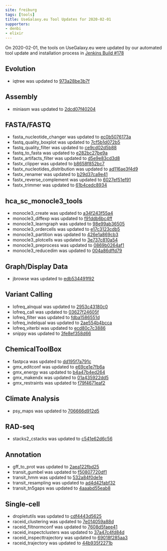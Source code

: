 ```yaml
---
site: freiburg
tags: [tools]
title: UseGalaxy.eu Tool Updates for 2020-02-01
supporters:
- denbi
- elixir
---
```


On 2020-02-01, the tools on UseGalaxy.eu were updated by our automated tool update and installation process in [Jenkins Build #178](https://build.galaxyproject.eu/job/usegalaxy-eu/job/install-tools/#178/)


## Evolution

- iqtree was updated to [973a28be3b7f](https://toolshed.g2.bx.psu.edu/view/iuc/iqtree/973a28be3b7f)

## Assembly

- miniasm was updated to [2dcd07f40204](https://toolshed.g2.bx.psu.edu/view/iuc/miniasm/2dcd07f40204)

## FASTA/FASTQ

- fasta_nucleotide_changer was updated to [ec0b5076173a](https://toolshed.g2.bx.psu.edu/view/devteam/fasta_nucleotide_changer/ec0b5076173a)
- fastq_quality_boxplot was updated to [7cf5b1d072b5](https://toolshed.g2.bx.psu.edu/view/devteam/fastq_quality_boxplot/7cf5b1d072b5)
- fastq_quality_filter was updated to [ce9cd02d5b88](https://toolshed.g2.bx.psu.edu/view/devteam/fastq_quality_filter/ce9cd02d5b88)
- fastq_to_fasta was updated to [e282bc27be9a](https://toolshed.g2.bx.psu.edu/view/devteam/fastq_to_fasta/e282bc27be9a)
- fastx_artifacts_filter was updated to [d5e9e83cd3d8](https://toolshed.g2.bx.psu.edu/view/devteam/fastx_artifacts_filter/d5e9e83cd3d8)
- fastx_clipper was updated to [b8658f852bc7](https://toolshed.g2.bx.psu.edu/view/devteam/fastx_clipper/b8658f852bc7)
- fastx_nucleotides_distribution was updated to [ad116ae3f4d9](https://toolshed.g2.bx.psu.edu/view/devteam/fastx_nucleotides_distribution/ad116ae3f4d9)
- fastx_renamer was updated to [b29d37ca9e41](https://toolshed.g2.bx.psu.edu/view/devteam/fastx_renamer/b29d37ca9e41)
- fastx_reverse_complement was updated to [6027ef51ef91](https://toolshed.g2.bx.psu.edu/view/devteam/fastx_reverse_complement/6027ef51ef91)
- fastx_trimmer was updated to [61b4cedc8934](https://toolshed.g2.bx.psu.edu/view/devteam/fastx_trimmer/61b4cedc8934)

## hca_sc_monocle3_tools

- monocle3_create was updated to [a34f243f55a4](https://toolshed.g2.bx.psu.edu/view/ebi-gxa/monocle3_create/a34f243f55a4)
- monocle3_diffexp was updated to [f91ddb6bc4ff](https://toolshed.g2.bx.psu.edu/view/ebi-gxa/monocle3_diffexp/f91ddb6bc4ff)
- monocle3_learngraph was updated to [98e99ab36505](https://toolshed.g2.bx.psu.edu/view/ebi-gxa/monocle3_learngraph/98e99ab36505)
- monocle3_ordercells was updated to [e17c3123cdb5](https://toolshed.g2.bx.psu.edu/view/ebi-gxa/monocle3_ordercells/e17c3123cdb5)
- monocle3_partition was updated to [426e1a869cb3](https://toolshed.g2.bx.psu.edu/view/ebi-gxa/monocle3_partition/426e1a869cb3)
- monocle3_plotcells was updated to [3e737c810a54](https://toolshed.g2.bx.psu.edu/view/ebi-gxa/monocle3_plotcells/3e737c810a54)
- monocle3_preprocess was updated to [0869b0264af1](https://toolshed.g2.bx.psu.edu/view/ebi-gxa/monocle3_preprocess/0869b0264af1)
- monocle3_reducedim was updated to [004a86dffd79](https://toolshed.g2.bx.psu.edu/view/ebi-gxa/monocle3_reducedim/004a86dffd79)

## Graph/Display Data

- jbrowse was updated to [edb534491f92](https://toolshed.g2.bx.psu.edu/view/iuc/jbrowse/edb534491f92)

## Variant Calling

- lofreq_alnqual was updated to [2953c43180c0](https://toolshed.g2.bx.psu.edu/view/iuc/lofreq_alnqual/2953c43180c0)
- lofreq_call was updated to [03627f24605f](https://toolshed.g2.bx.psu.edu/view/iuc/lofreq_call/03627f24605f)
- lofreq_filter was updated to [fdba1586551d](https://toolshed.g2.bx.psu.edu/view/iuc/lofreq_filter/fdba1586551d)
- lofreq_indelqual was updated to [2ae554b4bcca](https://toolshed.g2.bx.psu.edu/view/iuc/lofreq_indelqual/2ae554b4bcca)
- lofreq_viterbi was updated to [ecd80c7c3886](https://toolshed.g2.bx.psu.edu/view/iuc/lofreq_viterbi/ecd80c7c3886)
- snippy was updated to [3fe8ef358d66](https://toolshed.g2.bx.psu.edu/view/iuc/snippy/3fe8ef358d66)

## ChemicalToolBox

- fastpca was updated to [dd195f7a791c](https://toolshed.g2.bx.psu.edu/view/chemteam/fastpca/dd195f7a791c)
- gmx_editconf was updated to [e69ce1e7fb6a](https://toolshed.g2.bx.psu.edu/view/chemteam/gmx_editconf/e69ce1e7fb6a)
- gmx_energy was updated to [b4a47b4ed264](https://toolshed.g2.bx.psu.edu/view/chemteam/gmx_energy/b4a47b4ed264)
- gmx_makendx was updated to [01a435922dd5](https://toolshed.g2.bx.psu.edu/view/chemteam/gmx_makendx/01a435922dd5)
- gmx_restraints was updated to [f79f4671eaf2](https://toolshed.g2.bx.psu.edu/view/chemteam/gmx_restraints/f79f4671eaf2)


## Climate Analysis

- psy_maps was updated to [706666d912d5](https://toolshed.g2.bx.psu.edu/view/climate/psy_maps/706666d912d5)

## RAD-seq

- stacks2_cstacks was updated to [c541e62d6c56](https://toolshed.g2.bx.psu.edu/view/iuc/stacks2_cstacks/c541e62d6c56)

## Annotation

- gff_to_prot was updated to [2aea122fbd25](https://toolshed.g2.bx.psu.edu/view/iuc/gff_to_prot/2aea122fbd25)
- transit_gumbel was updated to [f50807720df1](https://toolshed.g2.bx.psu.edu/view/iuc/transit_gumbel/f50807720df1)
- transit_hmm was updated to [532a84f0de1e](https://toolshed.g2.bx.psu.edu/view/iuc/transit_hmm/532a84f0de1e)
- transit_resampling was updated to [ad4d42fabf32](https://toolshed.g2.bx.psu.edu/view/iuc/transit_resampling/ad4d42fabf32)
- transit_tn5gaps was updated to [4aaabd55eab8](https://toolshed.g2.bx.psu.edu/view/iuc/transit_tn5gaps/4aaabd55eab8)

## Single-cell

- dropletutils was updated to [cdf4443d5625](https://toolshed.g2.bx.psu.edu/view/iuc/dropletutils/cdf4443d5625)
- raceid_clustering was updated to [7e014059a88d](https://toolshed.g2.bx.psu.edu/view/iuc/raceid_clustering/7e014059a88d)
- raceid_filtnormconf was updated to [7608d5faee41](https://toolshed.g2.bx.psu.edu/view/iuc/raceid_filtnormconf/7608d5faee41)
- raceid_inspectclusters was updated to [37a47c4fd84d](https://toolshed.g2.bx.psu.edu/view/iuc/raceid_inspectclusters/37a47c4fd84d)
- raceid_inspecttrajectory was updated to [69018f285aa3](https://toolshed.g2.bx.psu.edu/view/iuc/raceid_inspecttrajectory/69018f285aa3)
- raceid_trajectory was updated to [44b935f2271b](https://toolshed.g2.bx.psu.edu/view/iuc/raceid_trajectory/44b935f2271b)

